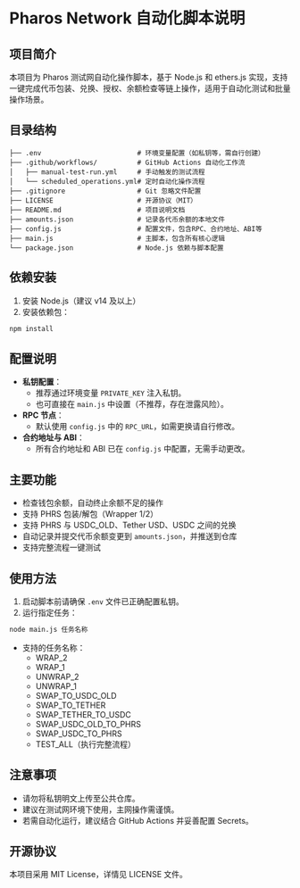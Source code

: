 # Pharos Network 自动化脚本说明

## 项目简介
本项目为 Pharos 测试网自动化操作脚本，基于 Node.js 和 ethers.js 实现，支持一键完成代币包装、兑换、授权、余额检查等链上操作，适用于自动化测试和批量操作场景。

## 目录结构
```
├── .env                        # 环境变量配置（如私钥等，需自行创建）
├── .github/workflows/          # GitHub Actions 自动化工作流
│   ├── manual-test-run.yml     # 手动触发的测试流程
│   └── scheduled_operations.yml# 定时自动化操作流程
├── .gitignore                  # Git 忽略文件配置
├── LICENSE                     # 开源协议（MIT）
├── README.md                   # 项目说明文档
├── amounts.json                # 记录各代币余额的本地文件
├── config.js                   # 配置文件，包含RPC、合约地址、ABI等
├── main.js                     # 主脚本，包含所有核心逻辑
└── package.json                # Node.js 依赖与脚本配置
```

## 依赖安装
1. 安装 Node.js（建议 v14 及以上）
2. 安装依赖包：
```bash
npm install
```

## 配置说明
- **私钥配置**：
  - 推荐通过环境变量 `PRIVATE_KEY` 注入私钥。
  - 也可直接在 `main.js` 中设置（不推荐，存在泄露风险）。
- **RPC 节点**：
  - 默认使用 `config.js` 中的 `RPC_URL`，如需更换请自行修改。
- **合约地址与 ABI**：
  - 所有合约地址和 ABI 已在 `config.js` 中配置，无需手动更改。

## 主要功能
- 检查钱包余额，自动终止余额不足的操作
- 支持 PHRS 包装/解包（Wrapper 1/2）
- 支持 PHRS 与 USDC_OLD、Tether USD、USDC 之间的兑换
- 自动记录并提交代币余额变更到 `amounts.json`，并推送到仓库
- 支持完整流程一键测试

## 使用方法
1. 启动脚本前请确保 `.env` 文件已正确配置私钥。
2. 运行指定任务：
```bash
node main.js 任务名称
```
- 支持的任务名称：
  - WRAP_2
  - WRAP_1
  - UNWRAP_2
  - UNWRAP_1
  - SWAP_TO_USDC_OLD
  - SWAP_TO_TETHER
  - SWAP_TETHER_TO_USDC
  - SWAP_USDC_OLD_TO_PHRS
  - SWAP_USDC_TO_PHRS
  - TEST_ALL（执行完整流程）

## 注意事项
- 请勿将私钥明文上传至公共仓库。
- 建议在测试网环境下使用，主网操作需谨慎。
- 若需自动化运行，建议结合 GitHub Actions 并妥善配置 Secrets。

## 开源协议
本项目采用 MIT License，详情见 LICENSE 文件。